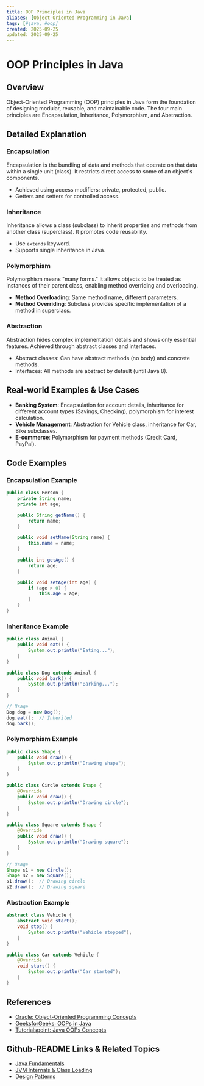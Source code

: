 ```yaml
---
title: OOP Principles in Java
aliases: [Object-Oriented Programming in Java]
tags: [#java, #oop]
created: 2025-09-25
updated: 2025-09-25
---
```


# OOP Principles in Java

## Overview

Object-Oriented Programming (OOP) principles in Java form the foundation of designing modular, reusable, and maintainable code. The four main principles are Encapsulation, Inheritance, Polymorphism, and Abstraction.

## Detailed Explanation

### Encapsulation

Encapsulation is the bundling of data and methods that operate on that data within a single unit (class). It restricts direct access to some of an object's components.

- Achieved using access modifiers: private, protected, public.
- Getters and setters for controlled access.

### Inheritance

Inheritance allows a class (subclass) to inherit properties and methods from another class (superclass). It promotes code reusability.

- Use `extends` keyword.
- Supports single inheritance in Java.

### Polymorphism

Polymorphism means "many forms." It allows objects to be treated as instances of their parent class, enabling method overriding and overloading.

- **Method Overloading**: Same method name, different parameters.
- **Method Overriding**: Subclass provides specific implementation of a method in superclass.

### Abstraction

Abstraction hides complex implementation details and shows only essential features. Achieved through abstract classes and interfaces.

- Abstract classes: Can have abstract methods (no body) and concrete methods.
- Interfaces: All methods are abstract by default (until Java 8).

## Real-world Examples & Use Cases

- **Banking System**: Encapsulation for account details, inheritance for different account types (Savings, Checking), polymorphism for interest calculation.
- **Vehicle Management**: Abstraction for Vehicle class, inheritance for Car, Bike subclasses.
- **E-commerce**: Polymorphism for payment methods (Credit Card, PayPal).

## Code Examples

### Encapsulation Example

```java
public class Person {
    private String name;
    private int age;

    public String getName() {
        return name;
    }

    public void setName(String name) {
        this.name = name;
    }

    public int getAge() {
        return age;
    }

    public void setAge(int age) {
        if (age > 0) {
            this.age = age;
        }
    }
}
```

### Inheritance Example

```java
public class Animal {
    public void eat() {
        System.out.println("Eating...");
    }
}

public class Dog extends Animal {
    public void bark() {
        System.out.println("Barking...");
    }
}

// Usage
Dog dog = new Dog();
dog.eat();  // Inherited
dog.bark();
```

### Polymorphism Example

```java
public class Shape {
    public void draw() {
        System.out.println("Drawing shape");
    }
}

public class Circle extends Shape {
    @Override
    public void draw() {
        System.out.println("Drawing circle");
    }
}

public class Square extends Shape {
    @Override
    public void draw() {
        System.out.println("Drawing square");
    }
}

// Usage
Shape s1 = new Circle();
Shape s2 = new Square();
s1.draw();  // Drawing circle
s2.draw();  // Drawing square
```

### Abstraction Example

```java
abstract class Vehicle {
    abstract void start();
    void stop() {
        System.out.println("Vehicle stopped");
    }
}

public class Car extends Vehicle {
    @Override
    void start() {
        System.out.println("Car started");
    }
}
```

## References

- [Oracle: Object-Oriented Programming Concepts](https://docs.oracle.com/javase/tutorial/java/concepts/index.html)
- [GeeksforGeeks: OOPs in Java](https://www.geeksforgeeks.org/object-oriented-programming-oops-concept-in-java/)
- [Tutorialspoint: Java OOPs Concepts](https://www.tutorialspoint.com/java/java_oop.htm)

## Github-README Links & Related Topics

- [Java Fundamentals](java-fundamentals/)
- [JVM Internals & Class Loading](jvm-internals-class-loading/)
- [Design Patterns](design-patterns/)
